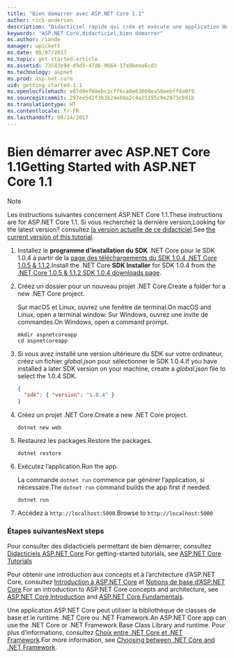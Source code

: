 ```yaml
---
title: "Bien démarrer avec ASP.NET Core 1.1"
author: rick-anderson
description: "Didacticiel rapide qui crée et exécute une application Hello World simple à l’aide d’ASP.NET Core 1.1."
keywords: "ASP.NET Core,didacticiel,bien démarrer"
ms.author: riande
manager: wpickett
ms.date: 08/07/2017
ms.topic: get-started-article
ms.assetid: 73543e9d-d9d5-47d6-9664-17a9beea6cd3
ms.technology: aspnet
ms.prod: asp.net-core
uid: getting-started-1.1
ms.openlocfilehash: e8fd9ef60ebc1cff6ca0e03000ea50eebff0a9f9
ms.sourcegitcommit: 297ee5d2f3b3b24eb8a2c4a25195c9e2973cb91b
ms.translationtype: HT
ms.contentlocale: fr-FR
ms.lasthandoff: 08/14/2017
---
```

# <a name="getting-started-with-aspnet-core-11"></a><span data-ttu-id="7f8a9-104">Bien démarrer avec ASP.NET Core 1.1</span><span class="sxs-lookup"><span data-stu-id="7f8a9-104">Getting Started with ASP.NET Core 1.1</span></span>

> [!NOTE]
> <span data-ttu-id="7f8a9-105">Les instructions suivantes concernent ASP.NET Core 1.1.</span><span class="sxs-lookup"><span data-stu-id="7f8a9-105">These instructions are for ASP.NET Core 1.1.</span></span> <span data-ttu-id="7f8a9-106">Si vous recherchez la dernière version,</span><span class="sxs-lookup"><span data-stu-id="7f8a9-106">Looking for the latest version?</span></span> <span data-ttu-id="7f8a9-107">consultez [la version actuelle de ce didacticiel](xref:getting-started).</span><span class="sxs-lookup"><span data-stu-id="7f8a9-107">See [the current version of this tutorial](xref:getting-started).</span></span>

1. <span data-ttu-id="7f8a9-108">Installez le **programme d’installation du SDK** .NET Core pour le SDK 1.0.4 à partir de la [page des téléchargements du SDK 1.0.4 .NET Core 1.0.5 & 1.1.2](https://github.com/dotnet/core/blob/master/release-notes/download-archives/1.0.5-download.md).</span><span class="sxs-lookup"><span data-stu-id="7f8a9-108">Install the .NET Core **SDK Installer** for SDK 1.0.4 from the [.NET Core 1.0.5 & 1.1.2 SDK 1.0.4 downloads page](https://github.com/dotnet/core/blob/master/release-notes/download-archives/1.0.5-download.md).</span></span>

2. <span data-ttu-id="7f8a9-109">Créez un dossier pour un nouveau projet .NET Core.</span><span class="sxs-lookup"><span data-stu-id="7f8a9-109">Create a folder for a new .NET Core project.</span></span>

   <span data-ttu-id="7f8a9-110">Sur macOS et Linux, ouvrez une fenêtre de terminal.</span><span class="sxs-lookup"><span data-stu-id="7f8a9-110">On macOS and Linux, open a terminal window.</span></span> <span data-ttu-id="7f8a9-111">Sur Windows, ouvrez une invite de commandes.</span><span class="sxs-lookup"><span data-stu-id="7f8a9-111">On Windows, open a command prompt.</span></span>

   ```terminal
   mkdir aspnetcoreapp
   cd aspnetcoreapp
   ```

2. <span data-ttu-id="7f8a9-112">Si vous avez installé une version ultérieure du SDK sur votre ordinateur, créez un fichier *global.json* pour sélectionner le SDK 1.0.4.</span><span class="sxs-lookup"><span data-stu-id="7f8a9-112">If you have installed a later SDK version on your machine, create a *global.json* file to select the 1.0.4 SDK.</span></span>

   ```json
   {
     "sdk": { "version": "1.0.4" }
   }
   ```

2. <span data-ttu-id="7f8a9-113">Créez un projet .NET Core.</span><span class="sxs-lookup"><span data-stu-id="7f8a9-113">Create a new .NET Core project.</span></span>

   ```terminal
   dotnet new web
   ```
   
3.  <span data-ttu-id="7f8a9-114">Restaurez les packages.</span><span class="sxs-lookup"><span data-stu-id="7f8a9-114">Restore the packages.</span></span>

    ```terminal
    dotnet restore
    ```

4. <span data-ttu-id="7f8a9-115">Exécutez l’application.</span><span class="sxs-lookup"><span data-stu-id="7f8a9-115">Run the app.</span></span>

   <span data-ttu-id="7f8a9-116">La commande `dotnet run` commence par générer l’application, si nécessaire.</span><span class="sxs-lookup"><span data-stu-id="7f8a9-116">The `dotnet run` command builds the app first if needed.</span></span>

   ```terminal
   dotnet run
   ```

5. <span data-ttu-id="7f8a9-117">Accédez à `http://localhost:5000`.</span><span class="sxs-lookup"><span data-stu-id="7f8a9-117">Browse to `http://localhost:5000`</span></span>

<!-- H3 to avoid a single-entry internal TOC -->
### <a name="next-steps"></a><span data-ttu-id="7f8a9-118">Étapes suivantes</span><span class="sxs-lookup"><span data-stu-id="7f8a9-118">Next steps</span></span>

<span data-ttu-id="7f8a9-119">Pour consulter des didacticiels permettant de bien démarrer, consultez [Didacticiels ASP.NET Core](tutorials/index.md).</span><span class="sxs-lookup"><span data-stu-id="7f8a9-119">For getting-started tutorials, see [ASP.NET Core Tutorials](tutorials/index.md)</span></span>

<span data-ttu-id="7f8a9-120">Pour obtenir une introduction aux concepts et à l’architecture d’ASP.NET Core, consultez [Introduction à ASP.NET Core](index.md) et [Notions de base d’ASP.NET Core](fundamentals/index.md).</span><span class="sxs-lookup"><span data-stu-id="7f8a9-120">For an introduction to ASP.NET Core concepts and architecture, see [ASP.NET Core Introduction](index.md) and [ASP.NET Core Fundamentals](fundamentals/index.md).</span></span>

<span data-ttu-id="7f8a9-121">Une application ASP.NET Core peut utiliser la bibliothèque de classes de base et le runtime .NET Core ou .NET Framework.</span><span class="sxs-lookup"><span data-stu-id="7f8a9-121">An ASP.NET Core app can use the .NET Core or .NET Framework Base Class Library and runtime.</span></span> <span data-ttu-id="7f8a9-122">Pour plus d’informations, consultez [Choix entre .NET Core et .NET Framework](https://docs.microsoft.com/dotnet/articles/standard/choosing-core-framework-server).</span><span class="sxs-lookup"><span data-stu-id="7f8a9-122">For more information, see [Choosing between .NET Core and .NET Framework](https://docs.microsoft.com/dotnet/articles/standard/choosing-core-framework-server).</span></span>
